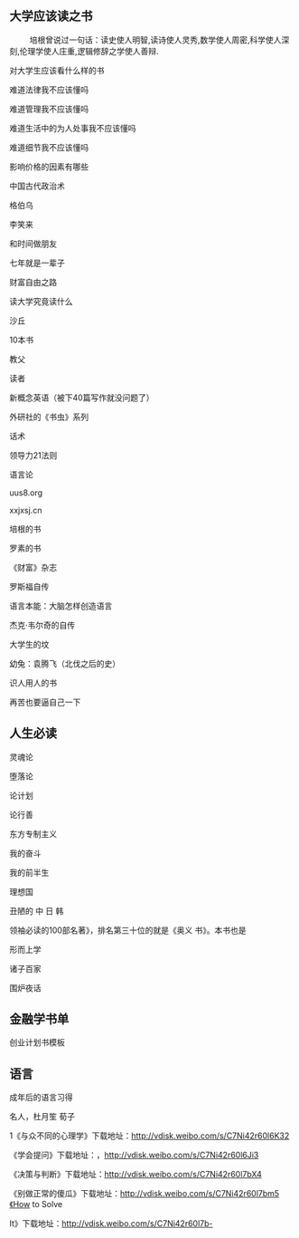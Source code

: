## **大学应该读之书**

         培根曾说过一句话：读史使人明智,读诗使人灵秀,数学使人周密,科学使人深刻,伦理学使人庄重,逻辑修辞之学使人善辩.

对大学生应该看什么样的书

难道法律我不应该懂吗

难道管理我不应该懂吗

难道生活中的为人处事我不应该懂吗

难道细节我不应该懂吗

影响价格的因素有哪些

中国古代政治术

格伯乌

  

  

  

李笑来

和时间做朋友

七年就是一辈子

财富自由之路

  

  

读大学究竟读什么

沙丘

10本书

教父

读者

新概念英语（被下40篇写作就没问题了）

外研社的《书虫》系列

话术

领导力21法则

语言论

uus8.org

xxjxsj.cn

培根的书

罗素的书

《财富》杂志

罗斯福自传

语言本能：大脑怎样创造语言

杰克·韦尔奇的自传

大学生的坟

幼兔：袁腾飞（北伐之后的史）

识人用人的书

再苦也要逼自己一下

##   

## **人生必读**

灵魂论

堕落论

论计划

论行善

东方专制主义

我的奋斗

我的前半生

理想国

丑陋的 中 日 韩

领袖必读的100部名著》，排名第三十位的就是《奥义 书》。本书也是

形而上学

诸子百家

围炉夜话

  

## **金融学书单**

创业计划书模板

  

  

  

  

## **语言**

成年后的语言习得

  

  

  

  

  

名人，杜月笙 荀子

1《与众不同的心理学》下载地址：http://vdisk.weibo.com/s/C7Ni42r60l6K32

《学会提问》下载地址：，http://vdisk.weibo.com/s/C7Ni42r60l6Ji3

《决策与判断》下载地址：http://vdisk.weibo.com/s/C7Ni42r60l7bX4

《别做正常的傻瓜》下载地址：http://vdisk.weibo.com/s/C7Ni42r60l7bm5《How to Solve

It》下载地址：http://vdisk.weibo.com/s/C7Ni42r60l7b-